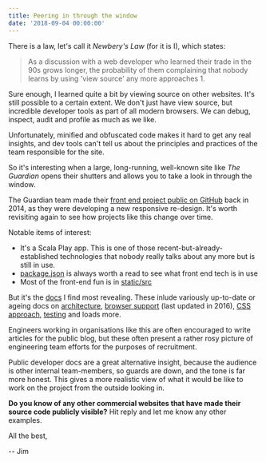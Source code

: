 ```yaml
---
title: Peering in through the window
date: '2018-09-04 00:00:00'
---
```


There is a law, let's call it _Newbery's Law_ (for it is I), which states:

> As a discussion with a web developer who learned their trade in the 90s grows longer, the probability of them complaining that nobody learns by using 'view source' any more approaches 1.

Sure enough, I learned quite a bit by viewing source on other websites. It's still possible to a certain extent. We don't just have view source, but incredible developer tools as part of all modern browsers. We can debug, inspect, audit and profile as much as we like.

Unfortunately, minified and obfuscated code makes it hard to get any real insights, and dev tools can't tell us about the principles and practices of the team responsible for the site.

So it's interesting when a large, long-running, well-known site like _The Guardian_ opens their shutters and allows you to take a look in through the window.

The Guardian team made their [front end project public on GitHub](https://github.com/guardian/frontend) back in 2014, as they were developing a new responsive re-design. It's worth revisiting again to see how projects like this change over time.

Notable items of interest:

* It's a Scala Play app. This is one of those recent-but-already-established technologies that nobody really talks about any more but is still in use.
* [package.json](https://github.com/guardian/frontend/blob/master/package.json) is always worth a read to see what front end tech is in use
* Most of the front-end fun is in [static/src](https://github.com/guardian/frontend/tree/master/static/src)

But it's the [docs](https://github.com/guardian/frontend/tree/master/docs) I find most revealing. These inlude variously up-to-date or ageing docs on [architecture](https://github.com/guardian/frontend/tree/master/docs/02-architecture), [browser support](https://github.com/guardian/frontend/blob/master/docs/04-quality/02-browser-support-principles.md) (last updated in 2016), [CSS approach](https://github.com/guardian/frontend/blob/master/docs/02-architecture/05-architecture-principles-for-css.md), [testing](https://github.com/guardian/frontend/blob/master/docs/01-start-here/06-testing-tips.md) and loads more.

Engineers working in organisations like this are often encouraged to write articles for the public blog, but these often present a rather rosy picture of engineering team efforts for the purposes of recruitment.

Public developer docs are a great alternative insight, because the audience is other internal team-members, so guards are down, and the tone is far more honest. This gives a more realistic view of what it would be like to work on the project from the outside looking in.

__Do you know of any other commercial websites that have made their source code publicly visible?__ Hit reply and let me know any other examples.

All the best,

-- Jim
